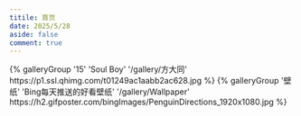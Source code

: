 ```yaml
---
titile: 首页
date: 2025/5/28
aside: false
comment: true
---
```



<div class="gallery-group-main">
{% galleryGroup '15' 'Soul Boy' '/gallery/方大同' https://p1.ssl.qhimg.com/t01249ac1aabb2ac628.jpg %}
{% galleryGroup '壁纸' 'Bing每天推送的好看壁纸' '/gallery/Wallpaper' https://h2.gifposter.com/bingImages/PenguinDirections_1920x1080.jpg %}
</div>



<!-- <div class="gallery-group-main">
{% galleryGroup name description link img-url %}
{% galleryGroup name description link img-url %}
{% galleryGroup name description link img-url %}
</div>

name：图库名字
description：图库描述
link：连接到对应相册的地址
img-url：图库封面的地址

例如：
<div class="gallery-group-main">
{% galleryGroup '壁纸' '收藏的一些壁纸' '/gallery/wallpaper' https://img2023.cnblogs.com/blog/2233039/202403/2233039-20240301000822337-2125206689.jpg %}
</div> -->